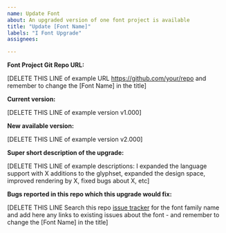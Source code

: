 ```yaml
---
name: Update Font
about: An upgraded version of one font project is available
title: "Update [Font Name]"
labels: "I Font Upgrade"
assignees: 

---
```


**Font Project Git Repo URL:**

[DELETE THIS LINE of example URL https://github.com/your/repo and remember to change the [Font Name] in the title]

**Current version:**

[DELETE THIS LINE of example version v1.000]

**New available version:**

[DELETE THIS LINE of example version v2.000]

**Super short description of the upgrade:**

[DELETE THIS LINE of example descriptions: I expanded the language support with X additions to the glyphset, expanded the design space, improved rendering by X, fixed bugs about X, etc]

**Bugs reported in this repo which this upgrade would fix:**

[DELETE THIS LINE Search this repo [issue tracker](https://github.com/google/fonts/issues) for the font family name and add here any links to existing issues about the font - and remember to change the [Font Name] in the title]
